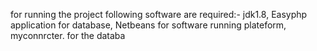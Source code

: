 for running the project following software are required:-
jdk1.8, Easyphp application for database, Netbeans for software running plateform, myconnrcter.
for the databa

